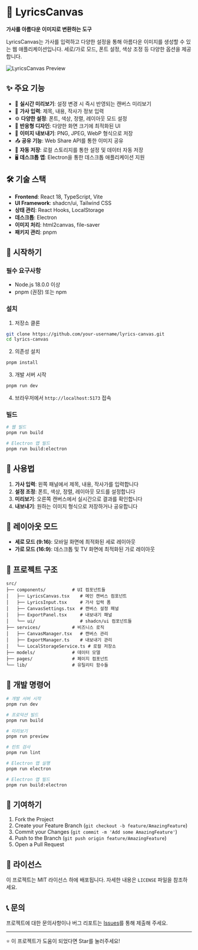 # 🎵 LyricsCanvas

**가사를 아름다운 이미지로 변환하는 도구**

LyricsCanvas는 가사를 입력하고 다양한 설정을 통해 아름다운 이미지를 생성할 수 있는 웹 애플리케이션입니다. 세로/가로 모드, 폰트 설정, 색상 조정 등 다양한 옵션을 제공합니다.

![LyricsCanvas Preview](https://via.placeholder.com/800x400/1f2937/ffffff?text=LyricsCanvas+Preview)

## ✨ 주요 기능

- 🎨 **실시간 미리보기**: 설정 변경 시 즉시 반영되는 캔버스 미리보기
- 📝 **가사 입력**: 제목, 내용, 작사가 정보 입력
- ⚙️ **다양한 설정**: 폰트, 색상, 정렬, 레이아웃 모드 설정
- 📱 **반응형 디자인**: 다양한 화면 크기에 최적화된 UI
- 💾 **이미지 내보내기**: PNG, JPEG, WebP 형식으로 저장
- 📤 **공유 기능**: Web Share API를 통한 이미지 공유
- 💾 **자동 저장**: 로컬 스토리지를 통한 설정 및 데이터 자동 저장
- 🖥️ **데스크톱 앱**: Electron을 통한 데스크톱 애플리케이션 지원

## 🛠️ 기술 스택

- **Frontend**: React 18, TypeScript, Vite
- **UI Framework**: shadcn/ui, Tailwind CSS
- **상태 관리**: React Hooks, LocalStorage
- **데스크톱**: Electron
- **이미지 처리**: html2canvas, file-saver
- **패키지 관리**: pnpm

## 🚀 시작하기

### 필수 요구사항

- Node.js 18.0.0 이상
- pnpm (권장) 또는 npm

### 설치

1. 저장소 클론
```bash
git clone https://github.com/your-username/lyrics-canvas.git
cd lyrics-canvas
```

2. 의존성 설치
```bash
pnpm install
```

3. 개발 서버 시작
```bash
pnpm run dev
```

4. 브라우저에서 `http://localhost:5173` 접속

### 빌드

```bash
# 웹 빌드
pnpm run build

# Electron 앱 빌드
pnpm run build:electron
```

## 📖 사용법

1. **가사 입력**: 왼쪽 패널에서 제목, 내용, 작사가를 입력합니다
2. **설정 조정**: 폰트, 색상, 정렬, 레이아웃 모드를 설정합니다
3. **미리보기**: 오른쪽 캔버스에서 실시간으로 결과를 확인합니다
4. **내보내기**: 원하는 이미지 형식으로 저장하거나 공유합니다

## 🎨 레이아웃 모드

- **세로 모드 (9:16)**: 모바일 화면에 최적화된 세로 레이아웃
- **가로 모드 (16:9)**: 데스크톱 및 TV 화면에 최적화된 가로 레이아웃

## 📁 프로젝트 구조

```
src/
├── components/          # UI 컴포넌트들
│   ├── LyricsCanvas.tsx    # 메인 캔버스 컴포넌트
│   ├── LyricsInput.tsx     # 가사 입력 폼
│   ├── CanvasSettings.tsx  # 캔버스 설정 패널
│   ├── ExportPanel.tsx     # 내보내기 패널
│   └── ui/                 # shadcn/ui 컴포넌트들
├── services/            # 비즈니스 로직
│   ├── CanvasManager.tsx   # 캔버스 관리
│   ├── ExportManager.ts    # 내보내기 관리
│   └── LocalStorageService.ts # 로컬 저장소
├── models/              # 데이터 모델
├── pages/               # 페이지 컴포넌트
└── lib/                 # 유틸리티 함수들
```

## 🔧 개발 명령어

```bash
# 개발 서버 시작
pnpm run dev

# 프로덕션 빌드
pnpm run build

# 미리보기
pnpm run preview

# 린트 검사
pnpm run lint

# Electron 앱 실행
pnpm run electron

# Electron 앱 빌드
pnpm run build:electron
```

## 🤝 기여하기

1. Fork the Project
2. Create your Feature Branch (`git checkout -b feature/AmazingFeature`)
3. Commit your Changes (`git commit -m 'Add some AmazingFeature'`)
4. Push to the Branch (`git push origin feature/AmazingFeature`)
5. Open a Pull Request

## 📄 라이선스

이 프로젝트는 MIT 라이선스 하에 배포됩니다. 자세한 내용은 `LICENSE` 파일을 참조하세요.

## 📞 문의

프로젝트에 대한 문의사항이나 버그 리포트는 [Issues](https://github.com/your-username/lyrics-canvas/issues)를 통해 제출해 주세요.

---

⭐ 이 프로젝트가 도움이 되었다면 Star를 눌러주세요!
